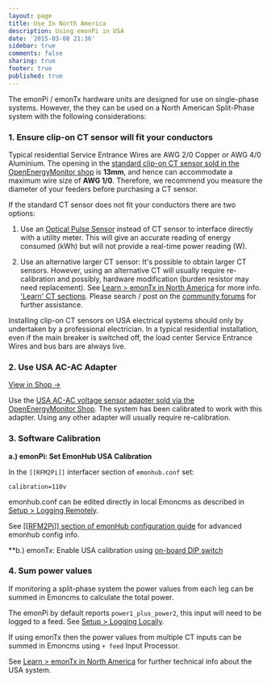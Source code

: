 ```yaml
---
layout: page
title: Use In North America
description: Using emonPi in USA
date: '2015-03-08 21:36'
sidebar: true
comments: false
sharing: true
footer: true
published: true
---
```


The emonPi / emonTx hardware units are designed for use on single-phase systems. However, the they can be used on a North American Split-Phase system with the following considerations:


### 1. Ensure clip-on CT sensor will fit your conductors

Typical residential Service Entrance Wires are AWG 2/0 Copper or AWG 4/0 Aluminium.  The opening in the [standard clip-on CT sensor sold in the OpenEnergyMonitor shop](http://shop.openenergymonitor.com/100a-max-clip-on-current-sensor-ct/) is **13mm**, and hence can accommodate a maximum wire size of **AWG 1/0**. Therefore, we recommend you measure the diameter of your feeders before purchasing a CT sensor.

If the standard CT sensor does not fit your conductors there are two options:

1. Use an [Optical Pulse Sensor](https://shop.openenergymonitor.com/optical-utility-meter-led-pulse-sensor/) instead of CT sensor to interface directly with a utility meter. This will give an accurate reading of energy consumed (kWh) but will not provide a real-time power reading (W).

2. Use an alternative larger CT sensor: It's possible to obtain larger CT sensors. However, using an alternative CT will usually require re-calibration and possibly, hardware modification (burden resistor may need replacement). See [Learn > emonTx in North America](https://learn.openenergymonitor.org/electricity-monitoring/ac-power-theory/use-in-north-america) for more info. ['Learn' CT sections](https://learn.openenergymonitor.org/electricity-monitoring/ac-power-theory/use-in-north-america). Please search / post on the [community forums](https://community.openenergymonitor.org) for further assistance.

<p class='note warning'>
Installing clip-on CT sensors on USA electrical systems should only by undertaken by a professional electrician. In a typical residential installation, even if the main breaker is switched off, the load center Service Entrance Wires and bus bars are always live.
</p>

### 2. Use USA AC-AC Adapter

<a class="btn pull-right" href="http://shop.openenergymonitor.com/ac-ac-power-supply-adapter-ac-voltage-sensor-us-plug/">View in Shop &rarr; </a>

Use the [USA AC-AC voltage sensor adapter sold via the OpenEnergyMonitor Shop](http://shop.openenergymonitor.com/ac-ac-power-supply-adapter-ac-voltage-sensor-us-plug). The system has been calibrated to work with this adapter. Using any other adapter will usually require re-calibration.

### 3. Software Calibration

**a.) emonPi: Set EmonHub USA Calibration**

In the `[[RFM2Pi]]` interfacer section of `emonhub.conf` set:

`calibration=110v`

emonhub.conf can be edited directly in local Emoncms as described in [Setup > Logging Remotely](/setup/remote).

See [[[RFM2Pi]] section of emonHub configuration guide](https://github.com/openenergymonitor/emonhub/blob/emon-pi/configuration.md#a-rfm2pi) for advanced emonhub config info.

**b.) emonTx: Enable USA calibration using [on-board DIP switch](https://wiki.openenergymonitor.org/index.php/EmonTx_V3.4#DIP_Switch_Config)

### 4. Sum power values

If monitoring a split-phase system the power values from each leg can be summed in Emoncms to calculate the total power.

The emonPi by default reports `power1_plus_power2`, this input will need to be logged to a feed. See [Setup > Logging Locally](/setup/local).

If using emonTx then the power values from multiple CT inputs can be summed in Emoncms using `+ feed` Input Processor.

See [Learn > emonTx in North America](https://learn.openenergymonitor.org/electricity-monitoring/ac-power-theory/use-in-north-america) for further technical info about the USA system.
